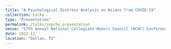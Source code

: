 ```yaml
---
title: "A Psychological Distress Analysis on Asians from COVID-19"
collection: talks
type: "Presentation"
permalink: /talks/sepche_presentation
venue: "57th Annual National Collegiate Honors Council (NCHC) Conference"
date: 2022-11
location: "Dallas, TX"
---
```

